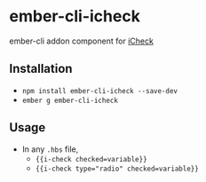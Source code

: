 # ember-cli-icheck

ember-cli addon component for [iCheck](http://fronteed.com/iCheck/)

## Installation

* `npm install ember-cli-icheck --save-dev`
* `ember g ember-cli-icheck`

## Usage

* In any `.hbs` file,
	- `{{i-check checked=variable}}`
	- `{{i-check type="radio" checked=variable}}`
